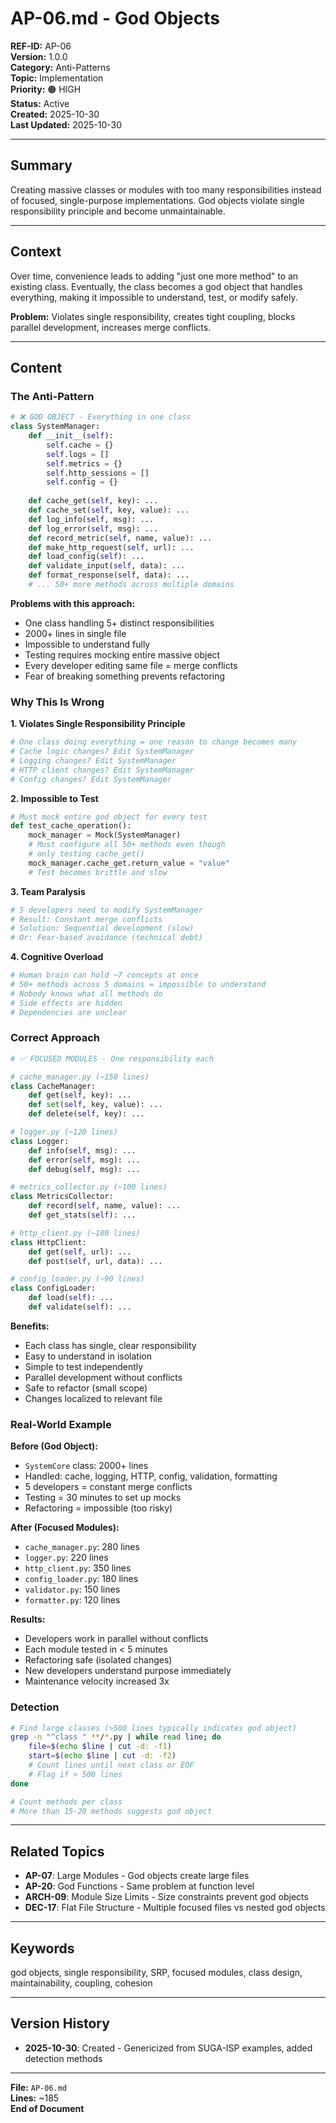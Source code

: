 # AP-06.md - God Objects

**REF-ID:** AP-06  
**Version:** 1.0.0  
**Category:** Anti-Patterns  
**Topic:** Implementation  
**Priority:** 🟠 HIGH  
**Status:** Active  
**Created:** 2025-10-30  
**Last Updated:** 2025-10-30

---

## Summary

Creating massive classes or modules with too many responsibilities instead of focused, single-purpose implementations. God objects violate single responsibility principle and become unmaintainable.

---

## Context

Over time, convenience leads to adding "just one more method" to an existing class. Eventually, the class becomes a god object that handles everything, making it impossible to understand, test, or modify safely.

**Problem:** Violates single responsibility, creates tight coupling, blocks parallel development, increases merge conflicts.

---

## Content

### The Anti-Pattern

```python
# ❌ GOD OBJECT - Everything in one class
class SystemManager:
    def __init__(self):
        self.cache = {}
        self.logs = []
        self.metrics = {}
        self.http_sessions = []
        self.config = {}
        
    def cache_get(self, key): ...
    def cache_set(self, key, value): ...
    def log_info(self, msg): ...
    def log_error(self, msg): ...
    def record_metric(self, name, value): ...
    def make_http_request(self, url): ...
    def load_config(self): ...
    def validate_input(self, data): ...
    def format_response(self, data): ...
    # ... 50+ more methods across multiple domains
```

**Problems with this approach:**
- One class handling 5+ distinct responsibilities
- 2000+ lines in single file
- Impossible to understand fully
- Testing requires mocking entire massive object
- Every developer editing same file = merge conflicts
- Fear of breaking something prevents refactoring

### Why This Is Wrong

**1. Violates Single Responsibility Principle**
```python
# One class doing everything = one reason to change becomes many
# Cache logic changes? Edit SystemManager
# Logging changes? Edit SystemManager
# HTTP client changes? Edit SystemManager
# Config changes? Edit SystemManager
```

**2. Impossible to Test**
```python
# Must mock entire god object for every test
def test_cache_operation():
    mock_manager = Mock(SystemManager)
    # Must configure all 50+ methods even though
    # only testing cache_get()
    mock_manager.cache_get.return_value = "value"
    # Test becomes brittle and slow
```

**3. Team Paralysis**
```python
# 5 developers need to modify SystemManager
# Result: Constant merge conflicts
# Solution: Sequential development (slow)
# Or: Fear-based avoidance (technical debt)
```

**4. Cognitive Overload**
```python
# Human brain can hold ~7 concepts at once
# 50+ methods across 5 domains = impossible to understand
# Nobody knows what all methods do
# Side effects are hidden
# Dependencies are unclear
```

### Correct Approach

```python
# ✅ FOCUSED MODULES - One responsibility each

# cache_manager.py (~150 lines)
class CacheManager:
    def get(self, key): ...
    def set(self, key, value): ...
    def delete(self, key): ...

# logger.py (~120 lines)
class Logger:
    def info(self, msg): ...
    def error(self, msg): ...
    def debug(self, msg): ...

# metrics_collector.py (~100 lines)
class MetricsCollector:
    def record(self, name, value): ...
    def get_stats(self): ...

# http_client.py (~180 lines)
class HttpClient:
    def get(self, url): ...
    def post(self, url, data): ...

# config_loader.py (~90 lines)
class ConfigLoader:
    def load(self): ...
    def validate(self): ...
```

**Benefits:**
- Each class has single, clear responsibility
- Easy to understand in isolation
- Simple to test independently
- Parallel development without conflicts
- Safe to refactor (small scope)
- Changes localized to relevant file

### Real-World Example

**Before (God Object):**
- `SystemCore` class: 2000+ lines
- Handled: cache, logging, HTTP, config, validation, formatting
- 5 developers = constant merge conflicts
- Testing = 30 minutes to set up mocks
- Refactoring = impossible (too risky)

**After (Focused Modules):**
- `cache_manager.py`: 280 lines
- `logger.py`: 220 lines  
- `http_client.py`: 350 lines
- `config_loader.py`: 180 lines
- `validator.py`: 150 lines
- `formatter.py`: 120 lines

**Results:**
- Developers work in parallel without conflicts
- Each module tested in < 5 minutes
- Refactoring safe (isolated changes)
- New developers understand purpose immediately
- Maintenance velocity increased 3x

### Detection

```bash
# Find large classes (>500 lines typically indicates god object)
grep -n "^class " **/*.py | while read line; do
    file=$(echo $line | cut -d: -f1)
    start=$(echo $line | cut -d: -f2)
    # Count lines until next class or EOF
    # Flag if > 500 lines
done

# Count methods per class
# More than 15-20 methods suggests god object
```

---

## Related Topics

- **AP-07**: Large Modules - God objects create large files
- **AP-20**: God Functions - Same problem at function level
- **ARCH-09**: Module Size Limits - Size constraints prevent god objects
- **DEC-17**: Flat File Structure - Multiple focused files vs nested god objects

---

## Keywords

god objects, single responsibility, SRP, focused modules, class design, maintainability, coupling, cohesion

---

## Version History

- **2025-10-30**: Created - Genericized from SUGA-ISP examples, added detection methods

---

**File:** `AP-06.md`  
**Lines:** ~185  
**End of Document**
